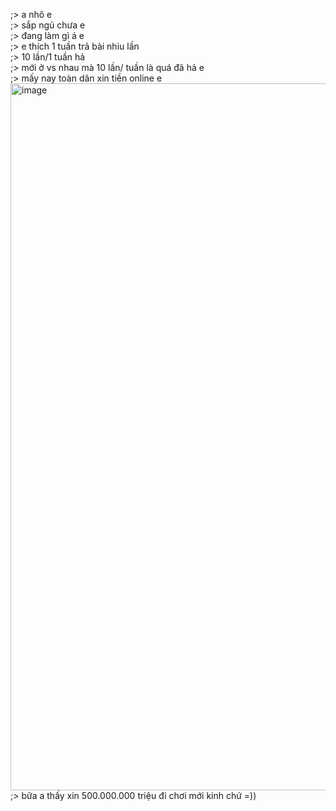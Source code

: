 ;> a nhô e<br>
;> sắp ngủ chưa e<br>
;> đang làm gì á e<br>
;> e thích 1 tuần trả bài nhiu lần<br>
;> 10 lần/1 tuần hả<br>
;> mới ở vs nhau mà 10 lần/ tuần là quá đã hả e<br>
;> mấy nay toàn dân xin tiền online e<br>
<img width="944" height="1131" alt="image" src="https://github.com/user-attachments/assets/d5a7ec60-b0c8-4316-b97c-cd093e42ab8f" /><br>
;> bữa a thấy xin 500.000.000 triệu đi chơi mới kinh chứ =))
